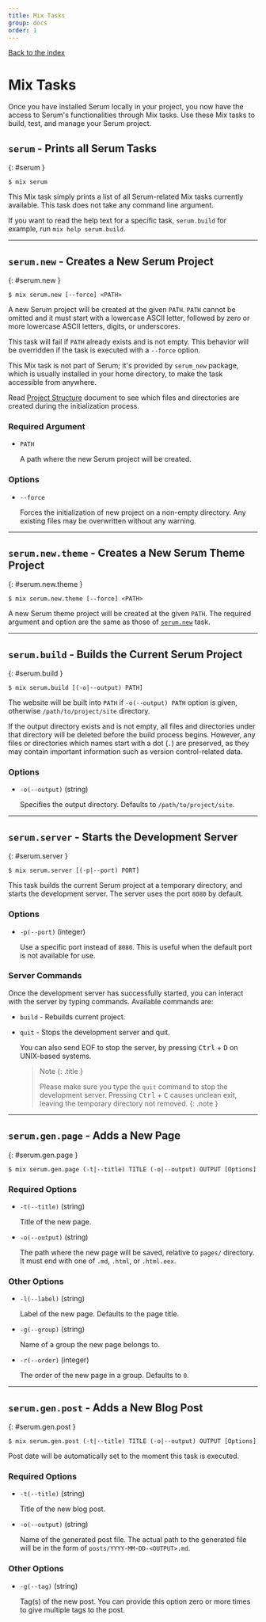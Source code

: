 ```yaml
---
title: Mix Tasks
group: docs
order: 1
---
```


[Back to the index](%page:docs/index)

# Mix Tasks

Once you have installed Serum locally in your project, you now have the access
to Serum's functionalities through Mix tasks. Use these Mix tasks to build,
test, and manage your Serum project.

<div><serum-toc start="2" end="2"></serum-toc></div>

## `serum` - Prints all Serum Tasks
{: #serum }

```
$ mix serum
```

This Mix task simply prints a list of all Serum-related Mix tasks currently
available. This task does not take any command line argument.

If you want to read the help text for a specific task, `serum.build`
for example, run `mix help serum.build`.

- - -

## `serum.new` - Creates a New Serum Project
{: #serum.new }

```
$ mix serum.new [--force] <PATH>
```

A new Serum project will be created at the given `PATH`. `PATH` cannot be
omitted and it must start with a lowercase ASCII letter, followed by zero
or more lowercase ASCII letters, digits, or underscores.

This task will fail if `PATH` already exists and is not empty. This behavior
will be overridden if the task is executed with a `--force` option.

This Mix task is not part of Serum; it's provided by `serum_new` package, which
is usually installed in your home directory, to make the task accessible from
anywhere.

Read [Project Structure](%page:docs/project_structure) document to see which
files and directories are created during the initialization process.

### Required Argument

- `PATH`

    A path where the new Serum project will be created.

### Options

- `--force`

    Forces the initialization of new project on a non-empty directory. Any
    existing files may be overwritten without any warning.

- - -

## `serum.new.theme` - Creates a New Serum Theme Project
{: #serum.new.theme }

```
$ mix serum.new.theme [--force] <PATH>
```

A new Serum theme project will be created at the given `PATH`. The required
argument and option are the same as those of [`serum.new`](#serum.new) task.

- - -

## `serum.build` - Builds the Current Serum Project
{: #serum.build }

```
$ mix serum.build [(-o|--output) PATH]
```

The website will be built into `PATH` if `-o(--output) PATH` option is given,
otherwise `/path/to/project/site` directory.

If the output directory exists and is not empty, all files and directories
under that directory will be deleted before the build process begins.
However, any files or directories which names start with a dot (`.`) are
preserved, as they may contain important information such as version
control-related data.

### Options

- `-o(--output)` (string)

    Specifies the output directory. Defaults to `/path/to/project/site`.

- - -

## `serum.server` - Starts the Development Server
{: #serum.server }

```
$ mix serum.server [(-p|--port) PORT]
```

This task builds the current Serum project at a temporary directory, and
starts the development server. The server uses the port `8080` by default.

### Options

- `-p(--port)` (integer)

    Use a specific port instead of `8080`. This is
    useful when the default port is not available for use.

### Server Commands

Once the development server has successfully started, you can interact with
the server by typing commands. Available commands are:

* `build` - Rebuilds current project.

* `quit` - Stops the development server and quit.

    You can also send EOF to stop the server, by pressing <kbd>Ctrl</kbd> +
    <kbd>D</kbd> on UNIX-based systems.

    > Note
    > {: .title }
    >
    > Please make sure you type the `quit` command to stop the development
    > server. Pressing <kbd>Ctrl</kbd> + <kbd>C</kbd> causes unclean exit,
    > leaving the temporary directory not removed.
    {: .note }

- - -

## `serum.gen.page` - Adds a New Page
{: #serum.gen.page }

```
$ mix serum.gen.page (-t|--title) TITLE (-o|--output) OUTPUT [Options]
```

### Required Options

- `-t(--title)` (string)

    Title of the new page.

- `-o(--output)` (string)

    The path where the new page will be saved, relative to `pages/` directory.
    It must end with one of `.md`, `.html`, or `.html.eex`.

### Other Options

- `-l(--label)` (string)

    Label of the new page. Defaults to the page title.

- `-g(--group)` (string)

    Name of a group the new page belongs to.

- `-r(--order)` (integer)

    The order of the new page in a group. Defaults to `0`.

- - -

## `serum.gen.post` - Adds a New Blog Post
{: #serum.gen.post }

```
$ mix serum.gen.post (-t|--title) TITLE (-o|--output) OUTPUT [Options]
```

Post date will be automatically set to the moment this task is executed.

### Required Options

- `-t(--title)` (string)

    Title of the new blog post.

- `-o(--output)` (string)

    Name of the generated post file. The actual path to the generated file will
    be in the form of `posts/YYYY-MM-DD-<OUTPUT>.md`.

### Other Options

- `-g(--tag)` (string)

    Tag(s) of the new post. You can provide this option zero or more times to
    give multiple tags to the post.
